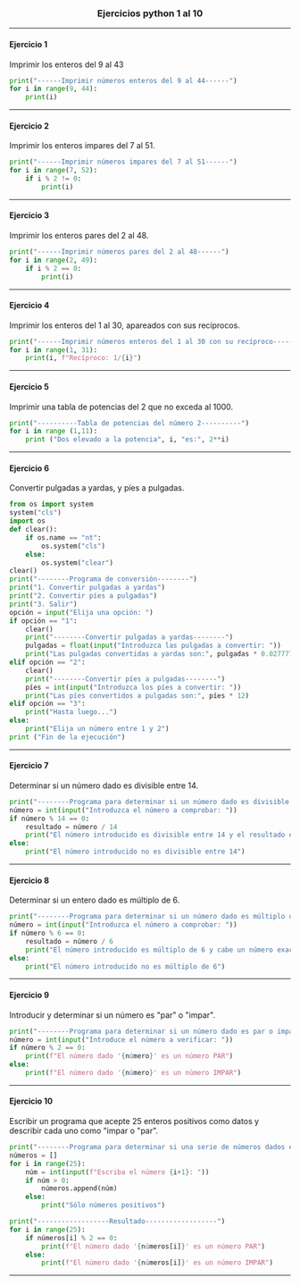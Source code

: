 ### <html><H3 align="center"> Ejercicios python 1 al 10 </H3></html>
---
#### Ejercicio 1
Imprimir los enteros del 9 al 43
```Python
print("------Imprimir números enteros del 9 al 44------")
for i in range(9, 44):
    print(i)
```
---
#### Ejercicio 2
Imprimir los enteros impares del 7 al 51.
```Python
print("------Imprimir números impares del 7 al 51------")
for i in range(7, 52):
    if i % 2 != 0:
        print(i)
```
---
#### Ejercicio 3
Imprimir los enteros pares del 2 al 48.
```Python
print("------Imprimir números pares del 2 al 48------")
for i in range(2, 49):
    if i % 2 == 0:
        print(i)
```
---
#### Ejercicio 4
Imprimir los enteros del 1 al 30, apareados con sus recíprocos.
```Python
print("------Imprimir números enteros del 1 al 30 con su recíproco------")
for i in range(1, 31):
    print(i, f"Recíproco: 1/{i}")
```
---
#### Ejercicio 5
Imprimir una tabla de potencias del 2 que no exceda al 1000.
```Python
print("----------Tabla de potencias del número 2----------")
for i in range (1,11):
    print ("Dos elevado a la potencia", i, "es:", 2**i)
```
---
#### Ejercicio 6
Convertir pulgadas a yardas, y píes a pulgadas.
```Python
from os import system
system("cls")
import os
def clear():
    if os.name == "nt":
        os.system("cls")
    else:
        os.system("clear")
clear()
print("--------Programa de conversión--------")
print("1. Convertir pulgadas a yardas")
print("2. Convertir píes a pulgadas")
print("3. Salir")
opción = input("Elija una opción: ")
if opción == "1":
    clear()
    print("--------Convertir pulgadas a yardas--------")
    pulgadas = float(input("Introduzca las pulgadas a convertir: "))
    print("Las pulgadas convertidas a yardas son:", pulgadas * 0.0277778)
elif opción == "2":
    clear()
    print("--------Convertir píes a pulgadas--------")
    píes = int(input("Introduzca los píes a convertir: "))
    print("Las píes convertidos a pulgadas son:", píes * 12)
elif opción == "3":
    print("Hasta luego...")
else:
    print("Elija un número entre 1 y 2")
print ("Fin de la ejecución")
```
---
#### Ejercicio 7
Determinar si un número dado es divisible entre 14.
```Python
print("--------Programa para determinar si un número dado es divisible entre 14--------")
número = int(input("Introduzca el número a comprobar: "))
if número % 14 == 0:
    resultado = número / 14
    print("El número introducido es divisible entre 14 y el resultado es:", resultado)
else:
    print("El número introducido no es divisible entre 14")
```
---
#### Ejercicio 8
Determinar si un entero dado es múltiplo de 6.
```Python
print("--------Programa para determinar si un número dado es múltiplo de 6--------")
número = int(input("Introduzca el número a comprobar: "))
if número % 6 == 0:
    resultado = número / 6
    print("El número introducido es múltiplo de 6 y cabe un número exacto de:", resultado)
else:
    print("El número introducido no es múltiplo de 6")
```
---
#### Ejercicio 9
Introducir y determinar si un número es "par" o "impar".
```Python
print("--------Programa para determinar si un número dado es par o impar--------")
número = int(input("Introduce el número a verificar: "))
if número % 2 == 0:
    print(f"El número dado '{número}' es un número PAR")
else:
    print(f"El número dado '{número}' es un número IMPAR")
```
---
#### Ejercicio 10
Escribir un programa que acepte 25 enteros positivos como datos y describir cada uno como "impar o "par".
```Python
print("--------Programa para determinar si una serie de números dados es par o impar--------")
números = []
for i in range(25):
    núm = int(input(f"Escriba el número {i+1}: "))
    if núm > 0:
        números.append(núm)
    else:
        print("Sólo números positivos")

print("------------------Resultado------------------")
for i in range(25):
    if números[i] % 2 == 0:
        print(f"El número dado '{números[i]}' es un número PAR")
    else:
        print(f"El número dado '{números[i]}' es un número IMPAR")
```
---
